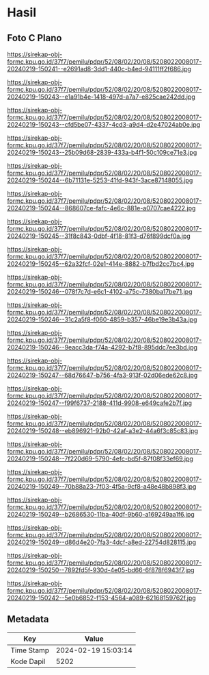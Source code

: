 # Hasil

## Foto C Plano

https://sirekap-obj-formc.kpu.go.id/37f7/pemilu/pdpr/52/08/02/20/08/5208022008017-20240219-150241--e2691ad8-3dd1-440c-b4ed-94111ff2f686.jpg

https://sirekap-obj-formc.kpu.go.id/37f7/pemilu/pdpr/52/08/02/20/08/5208022008017-20240219-150243--e1a91b4e-1418-497d-a7a7-e825cae242dd.jpg

https://sirekap-obj-formc.kpu.go.id/37f7/pemilu/pdpr/52/08/02/20/08/5208022008017-20240219-150243--cfd5be07-4337-4cd3-a9d4-d2e47024ab0e.jpg

https://sirekap-obj-formc.kpu.go.id/37f7/pemilu/pdpr/52/08/02/20/08/5208022008017-20240219-150243--25b09d68-2839-433a-b4f1-50c109ce71e3.jpg

https://sirekap-obj-formc.kpu.go.id/37f7/pemilu/pdpr/52/08/02/20/08/5208022008017-20240219-150244--6b71131e-5253-41fd-943f-3ace87148055.jpg

https://sirekap-obj-formc.kpu.go.id/37f7/pemilu/pdpr/52/08/02/20/08/5208022008017-20240219-150244--868607ce-fafc-4e6c-881e-a0707cae4222.jpg

https://sirekap-obj-formc.kpu.go.id/37f7/pemilu/pdpr/52/08/02/20/08/5208022008017-20240219-150245--31f8c843-0dbf-4f18-81f3-d76f899dcf0a.jpg

https://sirekap-obj-formc.kpu.go.id/37f7/pemilu/pdpr/52/08/02/20/08/5208022008017-20240219-150245--62a32fcf-02e1-414e-8882-b7fbd2cc7bc4.jpg

https://sirekap-obj-formc.kpu.go.id/37f7/pemilu/pdpr/52/08/02/20/08/5208022008017-20240219-150246--078f7c7d-e6c1-4102-a75c-7380ba17be71.jpg

https://sirekap-obj-formc.kpu.go.id/37f7/pemilu/pdpr/52/08/02/20/08/5208022008017-20240219-150246--31c2a5f8-f060-4859-b357-46be19e3b43a.jpg

https://sirekap-obj-formc.kpu.go.id/37f7/pemilu/pdpr/52/08/02/20/08/5208022008017-20240219-150246--9eacc3da-f74a-4292-b7f8-895ddc7ee3bd.jpg

https://sirekap-obj-formc.kpu.go.id/37f7/pemilu/pdpr/52/08/02/20/08/5208022008017-20240219-150247--68d76647-b756-4fa3-913f-02d06ede62c8.jpg

https://sirekap-obj-formc.kpu.go.id/37f7/pemilu/pdpr/52/08/02/20/08/5208022008017-20240219-150247--f99f6737-2188-411d-9908-e649cafe2b7f.jpg

https://sirekap-obj-formc.kpu.go.id/37f7/pemilu/pdpr/52/08/02/20/08/5208022008017-20240219-150248--eb896921-92b0-42af-a3e2-44a6f3c85c83.jpg

https://sirekap-obj-formc.kpu.go.id/37f7/pemilu/pdpr/52/08/02/20/08/5208022008017-20240219-150248--7f220d69-5790-4efc-bd5f-87f08f33ef69.jpg

https://sirekap-obj-formc.kpu.go.id/37f7/pemilu/pdpr/52/08/02/20/08/5208022008017-20240219-150249--70b88a23-7f03-4f5a-9cf8-a48e48b898f3.jpg

https://sirekap-obj-formc.kpu.go.id/37f7/pemilu/pdpr/52/08/02/20/08/5208022008017-20240219-150249--b2686530-11ba-40df-9b60-a169249aa1f6.jpg

https://sirekap-obj-formc.kpu.go.id/37f7/pemilu/pdpr/52/08/02/20/08/5208022008017-20240219-150249--d86d4e20-7fa3-4dcf-a8ed-22754d828115.jpg

https://sirekap-obj-formc.kpu.go.id/37f7/pemilu/pdpr/52/08/02/20/08/5208022008017-20240219-150250--7892fd5f-930d-4e05-bd66-6f878f6943f7.jpg

https://sirekap-obj-formc.kpu.go.id/37f7/pemilu/pdpr/52/08/02/20/08/5208022008017-20240219-150242--5e0b6852-f153-4564-a089-62168159762f.jpg


## Metadata

| Key        | Value               |
| ---------- | ------------------- |
| Time Stamp | 2024-02-19 15:03:14 |
| Kode Dapil | 5202                |



